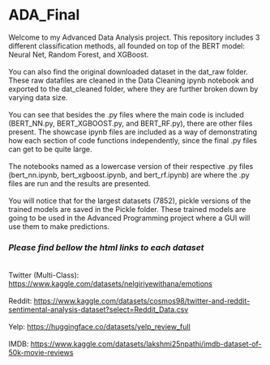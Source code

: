 # ADA_Final

Welcome to my Advanced Data Analysis project. This repository includes 3 different classification methods, all founded on top of the BERT model: Neural Net, Random Forest, and XGBoost. <br><br>
You can also find the original downloaded dataset in the dat_raw folder. These raw datafiles are cleaned in the Data Cleaning ipynb notebook and exported to the dat_cleaned folder, where they are further broken down by varying data size. <br><br>
You can see that besides the .py files where the main code is included (BERT_NN.py, BERT_XGBOOST.py, and BERT_RF.py), there are other files present. The showcase ipynb files are included as a way of demonstrating how each section of code functions independently, since the final .py files can get to be quite large. <br><br>
The notebooks named as a lowercase version of their respective .py files (bert_nn.ipynb, bert_xgboost.ipynb, and bert_rf.ipynb) are where the .py files are run and the results are presented. <br><br>
You will notice that for the largest datasets (7852), pickle versions of the trained models are saved in the Pickle folder. These trained models are going to be used in the Advanced Programming project where a GUI will use them to make predictions.

### *Please find bellow the html links to each dataset* <br><br>
Twitter (Multi-Class): https://www.kaggle.com/datasets/nelgiriyewithana/emotions <br><br>
Reddit: https://www.kaggle.com/datasets/cosmos98/twitter-and-reddit-sentimental-analysis-dataset?select=Reddit_Data.csv <br><br>
Yelp: https://huggingface.co/datasets/yelp_review_full <br><br>
IMDB: https://www.kaggle.com/datasets/lakshmi25npathi/imdb-dataset-of-50k-movie-reviews